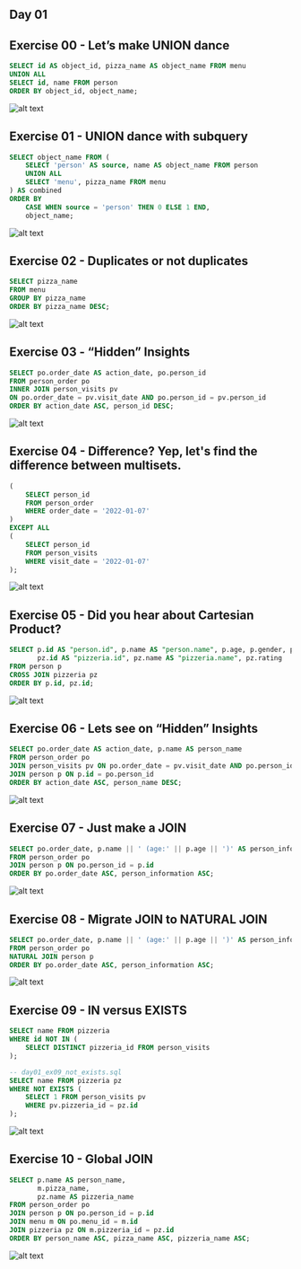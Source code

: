 ## Day 01

## Exercise 00 - Let’s make UNION dance

```sql
SELECT id AS object_id, pizza_name AS object_name FROM menu
UNION ALL
SELECT id, name FROM person
ORDER BY object_id, object_name;
```
![alt text](image-1.png)


## Exercise 01 - UNION dance with subquery

```sql
SELECT object_name FROM (
    SELECT 'person' AS source, name AS object_name FROM person
    UNION ALL
    SELECT 'menu', pizza_name FROM menu
) AS combined
ORDER BY 
    CASE WHEN source = 'person' THEN 0 ELSE 1 END,
    object_name;
```
![alt text](image-2.png)

## Exercise 02 - Duplicates or not duplicates

```sql
SELECT pizza_name
FROM menu
GROUP BY pizza_name
ORDER BY pizza_name DESC;
```
![alt text](image-3.png)


## Exercise 03 - “Hidden” Insights

```sql
SELECT po.order_date AS action_date, po.person_id
FROM person_order po
INNER JOIN person_visits pv
ON po.order_date = pv.visit_date AND po.person_id = pv.person_id
ORDER BY action_date ASC, person_id DESC;
```
![alt text](image-4.png)


## Exercise 04 - Difference? Yep, let's find the difference between multisets.


```sql
(
    SELECT person_id
    FROM person_order
    WHERE order_date = '2022-01-07'
)
EXCEPT ALL
(
    SELECT person_id
    FROM person_visits
    WHERE visit_date = '2022-01-07'
);
```
![alt text](image-5.png)

## Exercise 05 - Did you hear about Cartesian Product?

```sql
SELECT p.id AS "person.id", p.name AS "person.name", p.age, p.gender, p.address,
       pz.id AS "pizzeria.id", pz.name AS "pizzeria.name", pz.rating
FROM person p
CROSS JOIN pizzeria pz
ORDER BY p.id, pz.id;
```
![alt text](image-6.png)


## Exercise 06 - Lets see on “Hidden” Insights

```sql
SELECT po.order_date AS action_date, p.name AS person_name
FROM person_order po
JOIN person_visits pv ON po.order_date = pv.visit_date AND po.person_id = pv.person_id
JOIN person p ON p.id = po.person_id
ORDER BY action_date ASC, person_name DESC;
```
![alt text](image-7.png)

## Exercise 07 - Just make a JOIN

```sql
SELECT po.order_date, p.name || ' (age:' || p.age || ')' AS person_information
FROM person_order po
JOIN person p ON po.person_id = p.id
ORDER BY po.order_date ASC, person_information ASC;
```
![alt text](image-8.png)


## Exercise 08 - Migrate JOIN to NATURAL JOIN

```sql
SELECT po.order_date, p.name || ' (age:' || p.age || ')' AS person_information
FROM person_order po
NATURAL JOIN person p
ORDER BY po.order_date ASC, person_information ASC;
```
![alt text](image-9.png)


## Exercise 09 - IN versus EXISTS

```sql
SELECT name FROM pizzeria
WHERE id NOT IN (
    SELECT DISTINCT pizzeria_id FROM person_visits
);

-- day01_ex09_not_exists.sql
SELECT name FROM pizzeria pz
WHERE NOT EXISTS (
    SELECT 1 FROM person_visits pv
    WHERE pv.pizzeria_id = pz.id
);
```
![alt text](image-10.png)

## Exercise 10 - Global JOIN

```sql
SELECT p.name AS person_name,
       m.pizza_name,
       pz.name AS pizzeria_name
FROM person_order po
JOIN person p ON po.person_id = p.id
JOIN menu m ON po.menu_id = m.id
JOIN pizzeria pz ON m.pizzeria_id = pz.id
ORDER BY person_name ASC, pizza_name ASC, pizzeria_name ASC;
```
![alt text](image-11.png)